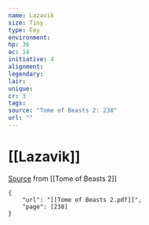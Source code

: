 ```yaml
---
name: Lazavik
size: Tiny
type: Fey
environment: 
hp: 36
ac: 14
initiative: 4
alignment: 
legendary: 
lair: 
unique: 
cr: 3
tags: 
source: "Tome of Beasts 2: 238"
url: ""
---
```

# [[Lazavik]]

[Source](zotero://open-pdf/library/items/9UQIAB6R?page=238) from [[Tome of Beasts 2]]

```pdf
{
	"url": "[[Tome of Beasts 2.pdf]]",
	"page": [238]
}
```

